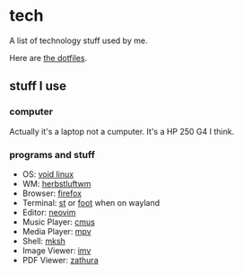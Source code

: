 # tech
A list of technology stuff used by me.

Here are [the dotfiles](https://github.com/notchtc/dotfiles).

## stuff I use
### computer
Actually it's a laptop not a cumputer.
It's a HP 250 G4 I think.

### programs and stuff
- OS: [void linux](https://voidlinux.org)
- WM: [herbstluftwm](https://herbstluftwm.org)
- Browser: [firefox](https://www.mozilla.org/en-US/firefox/new/)
- Terminal: [st](https://github.com/notchtc/st) or [foot](https://codeberg.org/dnkl/foot) when on wayland
- Editor: [neovim](https://neovim.io)
- Music Player: [cmus](https://cmus.github.io/)
- Media Player: [mpv](https://mpv.io/)
- Shell: [mksh](http://www.mirbsd.org/mksh.htm)
- Image Viewer: [imv](https://sr.ht/~exec64/imv/)
- PDF Viewer: [zathura](https://pwmt.org/projects/zathura/)

</main>
